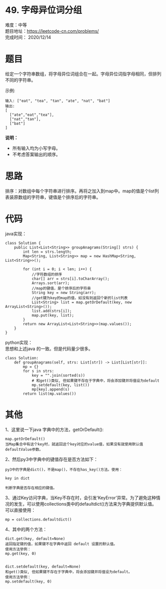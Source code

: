 # 49. 字母异位词分组
难度：中等   
题目地址：https://leetcode-cn.com/problems/    
完成时间：  2020/12/14   
# 题目
给定一个字符串数组，将字母异位词组合在一起。字母异位词指字母相同，但排列不同的字符串。

示例:
```
输入: ["eat", "tea", "tan", "ate", "nat", "bat"]
输出:
[
  ["ate","eat","tea"],
  ["nat","tan"],
  ["bat"]
]
```
**说明：**

+ 所有输入均为小写字母。
+ 不考虑答案输出的顺序。
# 思路
排序：对数组中每个字符串进行排序。再将之加入到map中。map的值是个list列表装原数组的字符串，键值是个排序后的字符串。
# 代码
java实现：
```
class Solution {
    public List<List<String>> groupAnagrams(String[] strs) {
        int len = strs.length;
        Map<String, List<String>> map = new HashMap<String, List<String>>();

        for (int i = 0; i < len; i++) {
            //字符数组的排序
            char[] arr = strs[i].toCharArray();
            Arrays.sort(arr);
            //map的键值，是个排序后的字符串
            String key = new String(arr);
            //get键为key的map的值，如没有则返回个新的list列表
            List<String> list = map.getOrDefault(key, new ArrayList<String>());
            list.add(strs[i]);
            map.put(key, list);
        }
        return new ArrayList<List<String>>(map.values());
    }
}
```
python实现：   
思想和上述java 的一致。但是代码量少很多。
```
class Solution:
    def groupAnagrams(self, strs: List[str]) -> List[List[str]]:
        mp = {}
        for s in strs:
            key = "".join(sorted(s))
            # 和get()类似, 但如果键不存在于字典中，将会添加键并将值设为default
            mp.setdefault(key, list())
            mp[key].append(s)
        return list(mp.values())
```
# 其他
1、这里说一下java 字典中的方法，getOrDefault():
```
map.getOrDefault()
当Map集合中有这个key时，就返回这个key对应的value值，如果没有就使用默认值defaultValue参数。
```

2、然后py3中字典中的键值存在是否方法如下：
```
py3中的字典是dict()，不是map()，不存在has_key()方法。使用：

key in dict

判断字典是否存在相应的键值。
```

3、通过Key访问字典，当Key不存在时，会引发‘KeyError’异常。为了避免这种情况的发生，可以使用collections类中的defaultdict()方法来为字典提供默认值。
可以直接使用：
```
mp = collections.defaultdict()
```
4、其中的两个方法：
```
dict.get(key, default=None)
返回指定键的值，如果键不在字典中返回 default 设置的默认值。
使用方法举例：
mp.get(key, 0)


dict.setdefault(key, default=None)
和get()类似, 但如果键不存在于字典中，将会添加键并将值设为default。
使用方法举例：
mp.setdefault(key, 0)
```
